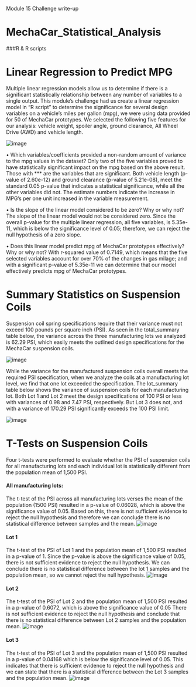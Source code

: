 Module 15 Challenge write-up

# MechaCar_Statistical_Analysis
###R & R scripts

# Linear Regression to Predict MPG
Multiple linear regression models allow us to determine if there is a significant statistically relationship between any number of variables to a single output. This module’s challenge had us create a linear regression model in “R script” to determine the significance for several design variables on a vehicle’s miles per gallon (mpg), we were using data provided for 50 of MechaCar prototypes. We selected the following five features for our analysis: vehicle weight, spoiler angle, ground clearance, All Wheel Drive (AWD) and vehicle length. 

![image](https://user-images.githubusercontent.com/95320265/163484080-0819f524-5acd-4136-9f0d-99098a5ec082.png)


•	Which variables/coefficients provided a non-random amount of variance to the mpg values in the dataset?
Only two of the five variables proved to have statistically significant impact on the mpg based on the above result. Those with *** are the variables that are significant. Both vehicle length (p-value of 2.60e-12) and ground clearance (p-value of 5.21e-08), meet the standard 0.05 p-value that indicates a statistical significance, while all the other variables did not. The estimate numbers indicate the increase in MPG’s per one unit increased in the variable measurement.

•	Is the slope of the linear model considered to be zero? Why or why not?
The slope of the linear model would not be considered zero. Since the overall p-value for the multiple linear regression, all five variables, is 5.35e-11, which is below the significance level of 0.05; therefore, we can reject the null hypothesis of a zero slope.

•	Does this linear model predict mpg of MechaCar prototypes effectively? Why or why not?
With r-squared value of 0.7149, which means that the five selected variables account for over 70% of the changes in gas milage; and with a significant p-value of 5.35e-11 we can determine that our model effectively predicts mpg of MechaCar prototypes. 

# Summary Statistics on Suspension Coils
Suspension coil spring specifications require that their variance must not exceed 100 pounds per square inch (PSI). As seen in the total_summary table below, the variance across the three manufacturing lots we analyzed is 62.29 PSI, which easily meets the outlined design specifications for the MechaCar suspension coils.

![image](https://user-images.githubusercontent.com/95320265/163484858-57fafee2-629d-47bf-a242-ffcfd275ad40.png)

While the variance for the manufactured suspension coils overall meets the required PSI specification, when we analyze the coils at a manufacturing lot level, we find that one lot exceeded the specification. The lot_summary  table below shows the variance of suspension coils for each manufacturing lot. Both Lot 1 and Lot 2 meet the design specifications of 100 PSI or less with variances of 0.98 and 7.47 PSI, respectively. But Lot 3 does not, and with a variance of 170.29 PSI significantly exceeds the 100 PSI limit.

![image](https://user-images.githubusercontent.com/95320265/163485230-60c17b3f-c2fd-49ce-807a-2915c6447e5c.png)


# T-Tests on Suspension Coils
Four t-tests were performed to evaluate whether the PSI of suspension coils for all manufacturing lots and each individual lot is statistically different from the population mean of 1,500 PSI.
#### All manufacturing lots:
The t-test of the PSI across all manufacturing lots verses the mean of the population (1500 PSI) resulted in a p-value of 0.06028, which is above the significance value of 0.05. Based on this, there is not sufficient evidence to reject the null hypothesis and therefore we can conclude there is no statistical difference between samples and the mean.
![image](https://user-images.githubusercontent.com/95320265/163485770-9e71a01e-54d6-4290-9c70-1c8c3228844e.png)

#### Lot 1
The t-test of the PSI of Lot 1 and the population mean of 1,500 PSI resulted in a p-value of 1. Since the p-value is above the significance value of 0.05, there is not sufficient evidence to reject the null hypothesis. We can conclude there is no statistical difference between the lot 1 samples and the population mean, so we cannot reject the null hypothesis.
![image](https://user-images.githubusercontent.com/95320265/163486221-9a68075e-99de-4b05-8ad2-1a90b8697f7c.png)

#### Lot 2
The t-test of the PSI of Lot 2 and the population mean of 1,500 PSI resulted in a p-value of 0.6072, which is above the significance value of 0.05 There is not sufficient evidence to reject the null hypothesis and conclude that there is no statistical difference between Lot 2 samples and the population mean.
![image](https://user-images.githubusercontent.com/95320265/163486418-daac16e3-598e-49ce-adb2-2cbfa20b5721.png)

#### Lot 3
The t-test of the PSI of Lot 3 and the population mean of 1,500 PSI resulted in a p-value of 0.04168 which is below the significance level of 0.05. This indicates that there is sufficient evidence to reject the null hypothesis and we can state that there is a statistical difference between the Lot 3 samples and the population mean.
![image](https://user-images.githubusercontent.com/95320265/163486634-624079e2-91a1-48c2-a2cd-07812e173e75.png)




